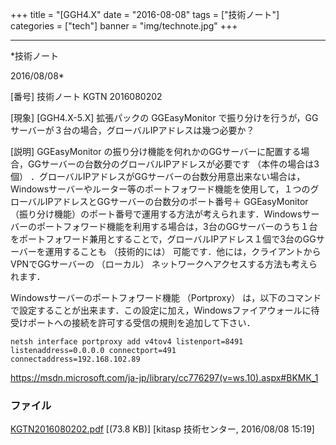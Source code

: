 ﻿+++
title = "[GGH4.X"
date = "2016-08-08"
tags = ["技術ノート"]
categories = ["tech"]
banner = "img/technote.jpg"
+++

-----------------------------------------------------------------------------------------------------------------------------

*技術ノート

2016/08/08*


[番号]
技術ノート KGTN 2016080202

[現象]
[GGH4.X-5.X] 拡張パックの GGEasyMonitor
で振り分けを行うが，GGサーバーが３台の場合，グローバルIPアドレスは幾つ必要か？

[説明]
GGEasyMonitor
の振り分け機能を何れかのGGサーバーに配置する場合，GGサーバーの台数分のグローバルIPアドレスが必要です
（本件の場合は3個）
．グローバルIPアドレスがGGサーバーの台数分用意出来ない場合は，Windowsサーバーやルーター等のポートフォワード機能を使用して，１つのグローバルIPアドレスとGGサーバーの台数分のポート番号＋
GGEasyMonitor
（振り分け機能）のポート番号で運用する方法が考えられます．Windowsサーバーのポートフォワード機能を利用する場合は，3台のGGサーバーのうち１台をポートフォワード兼用とすることで，グローバルIPアドレス１個で3台のGGサーバーを運用することも
（技術的には） 可能です．他には，クライアントからVPNでGGサーバーの
（ローカル） ネットワークへアクセスする方法も考えられます．

Windowsサーバーのポートフォワード機能 （Portproxy）
は，以下のコマンドで設定することが出来ます．この設定に加え，Windowsファイアウォールに待受けポートへの接続を許可する受信の規則を追加して下さい．

    netsh interface portproxy add v4tov4 listenport=8491 listenaddress=0.0.0.0 connectport=491
    connectaddress=192.168.102.89

<https://msdn.microsoft.com/ja-jp/library/cc776297(v=ws.10).aspx#BKMK_1>


### ファイル

 
 


[KGTN2016080202.pdf](http://techreport.kitasp.net/attachments/download/2901/KGTN2016080202.pdf)
 [(73.8 KB)] [kitasp 技術センター, 2016/08/08
15:19]


 


 

